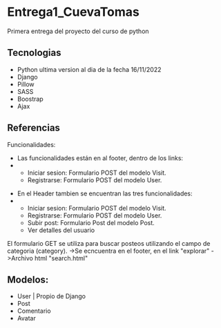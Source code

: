 # Entrega1_CuevaTomas
Primera entrega del proyecto del curso de python

## Tecnologias
<ul>
  <li>Python ultima version al dia de la fecha 16/11/2022</li>
  <li>Django</li>
  <li>Pillow</li>
  <li>SASS</li>
  <li>Boostrap</li>
  <li>Ajax</li>
</ul>

## Referencias
Funcionalidades:
<ul>
  <li>Las funcionalidades están en al footer, dentro de los links:</li>
  <li>
    <ul>
      <li>Iniciar sesion: Formulario POST del modelo Visit.</li>
      <li>Registrarse: Formulario POST del modelo User.</li>
    </ul>
  </li>
</ul>

<ul>
  <li>En el Header tambien se encuentran las tres funcionalidades:</li>
  <li>
    <ul>
      <li>Iniciar sesion: Formulario POST del modelo Visit.</li>
      <li>Registrarse: Formulario POST del modelo User.</li>
      <li>Subir post: Formulario Post del modelo Post.</li>
      <li>Ver detalles del usuario</li>
    </ul>
  </li>
</ul>

El formulario GET se utiliza para buscar posteos utilizando el campo de categoria (category).
->Se ecncuentra en el footer, en el link "explorar"
->Archivo html "search.html"

## Modelos:
<ul>
  <li>User | Propio de Django</li>
  <li>Post</li>
  <li>Comentario</li>
  <li>Avatar</li>
</ul>
